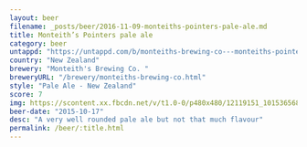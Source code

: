 ```yaml
---
layout: beer
filename: _posts/beer/2016-11-09-monteiths-pointers-pale-ale.md
title: Monteith’s Pointers pale ale
category: beer
untappd: "https://untappd.com/b/monteiths-brewing-co---monteiths-pointers-pale-ale/1220517"
country: "New Zealand"
brewery: "Monteith's Brewing Co. "
breweryURL: "/brewery/monteiths-brewing-co.html"
style: "Pale Ale - New Zealand"
score: 7
img: https://scontent.xx.fbcdn.net/v/t1.0-0/p480x480/12119151_10153656873648745_4254619746116923719_n.jpg?oh=7d1418cc1d879e4cde8a23b564a792f8&oe=5AB3C387
beer-date: "2015-10-17"
desc: "A very well rounded pale ale but not that much flavour"
permalink: /beer/:title.html
---
```

